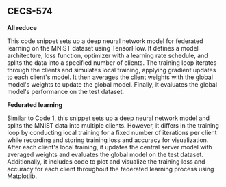 ## CECS-574

**All reduce**

This code snippet sets up a deep neural network model for federated learning on the MNIST dataset using TensorFlow. It defines a model architecture, loss function, optimizer with a learning rate schedule, and splits the data into a specified number of clients. The training loop iterates through the clients and simulates local training, applying gradient updates to each client's model. It then averages the client weights with the global model's weights to update the global model. Finally, it evaluates the global model's performance on the test dataset.

**Federated learning**

Similar to Code 1, this snippet sets up a deep neural network model and splits the MNIST data into multiple clients. However, it differs in the training loop by conducting local training for a fixed number of iterations per client while recording and storing training loss and accuracy for visualization. After each client's local training, it updates the central server model with averaged weights and evaluates the global model on the test dataset. Additionally, it includes code to plot and visualize the training loss and accuracy for each client throughout the federated learning process using Matplotlib.
